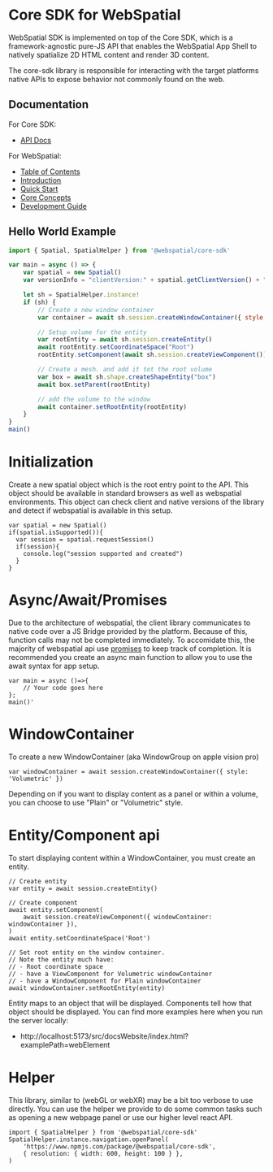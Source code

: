
# Core SDK for WebSpatial

WebSpatial SDK is implemented on top of the Core SDK, which is a framework-agnostic pure-JS API that enables the WebSpatial App Shell to natively spatialize 2D HTML content and render 3D content.

The core-sdk library is responsible for interacting with the target platforms native APIs to expose behavior not commonly found on the web.

## Documentation

For Core SDK:
* [API Docs](https://github.com/webspatial/webspatial.github.io/blob/main/docs/globals.md)

For WebSpatial:
- [Table of Contents](../../docs/en/README.md)
- [Introduction](../../docs/en/introduction/README.md)
- [Quick Start](../../docs/en/quick-start/README.md)
- [Core Concepts](../../docs/en/core-concepts/README.md)
- [Development Guide](../../docs/en/development-guide/README.md)

## Hello World Example

```jsx
import { Spatial, SpatialHelper } from '@webspatial/core-sdk'

var main = async () => {
    var spatial = new Spatial()
    var versionInfo = "clientVersion:" + spatial.getClientVersion() + "\nnativeVersion:" + spatial.getNativeVersion() + "\nisSupported:" + spatial.isSupported()

    let sh = SpatialHelper.instance!
    if (sh) {
        // Create a new window container
        var container = await sh.session.createWindowContainer({ style: 'Volumetric' })

        // Setup volume for the entity
        var rootEntity = await sh.session.createEntity()
        await rootEntity.setCoordinateSpace("Root")
        rootEntity.setComponent(await sh.session.createViewComponent())

        // Create a mesh. and add it tot the root volume
        var box = await sh.shape.createShapeEntity("box")
        await box.setParent(rootEntity)

        // add the volume to the window
        await container.setRootEntity(rootEntity)
    }
}
main()
```

# **Initialization**

Create a new spatial object which is the root entry point to the API. This object should be available in standard browsers as well as webspatial environments. This object can check client and native versions of the library and detect if webspatial is available in this setup.

```
var spatial = new Spatial()
if(spatial.isSupported()){
  var session = spatial.requestSession()
  if(session){
    console.log("session supported and created")
  }
}
```

# **Async/Await/Promises**

Due to the architecture of webspatial, the client library communicates to native code over a JS Bridge provided by the platform. Because of this, function calls may not be completed immediately. To accomidate this, the majority of webspatial api use [promises](https://developer.mozilla.org/en-US/docs/Web/JavaScript/Reference/Global_Objects/Promise) to keep track of completion. It is recommended you create an async main function to allow you to use the await syntax for app setup.

```
var main = async ()=>{
    // Your code goes here
};
main()'
```

# **WindowContainer**

To create a new WindowContainer (aka WindowGroup on apple vision pro)

```
var windowContainer = await session.createWindowContainer({ style: 'Volumetric' })
```

Depending on if you want to display content as a panel or within a volume, you can choose to use "Plain" or "Volumetric" style.

# **Entity/Component api**

To start displaying content within a WindowContainer, you must create an entity.

```
// Create entity
var entity = await session.createEntity()

// Create component
await entity.setComponent(
    await session.createViewComponent({ windowContainer: windowContainer }),
)
await entity.setCoordinateSpace('Root')

// Set root entity on the window container.
// Note the entity much have:
// - Root coordinate space
// - have a ViewComponent for Volumetric windowContainer
// - have a WindowComponent for Plain windowContainer
await windowContainer.setRootEntity(entity)
```

Entity maps to an object that will be displayed. Components tell how that object should be displayed.
You can find more examples here when you run the server locally:

* http://localhost:5173/src/docsWebsite/index.html?examplePath=webElement

# **Helper**

This library, similar to (webGL or webXR) may be a bit too verbose to use directly. You can use the helper we provide to do some common tasks such as opening a new webpage panel or use our higher level react API.

```
import { SpatialHelper } from '@webspatial/core-sdk'
SpatialHelper.instance.navigation.openPanel(
    'https://www.npmjs.com/package/@webspatial/core-sdk',
    { resolution: { width: 600, height: 100 } },
)
```

